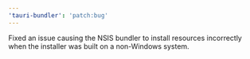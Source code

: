 ```yaml
---
'tauri-bundler': 'patch:bug'
---
```


Fixed an issue causing the NSIS bundler to install resources incorrectly when the installer was built on a non-Windows system.

